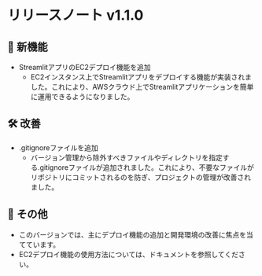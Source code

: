 # リリースノート v1.1.0

## 🚀 新機能
- StreamlitアプリのEC2デプロイ機能を追加
  - EC2インスタンス上でStreamlitアプリをデプロイする機能が実装されました。これにより、AWSクラウド上でStreamlitアプリケーションを簡単に運用できるようになりました。

## 🛠 改善
- .gitignoreファイルを追加
  - バージョン管理から除外すべきファイルやディレクトリを指定する.gitignoreファイルが追加されました。これにより、不要なファイルがリポジトリにコミットされるのを防ぎ、プロジェクトの管理が改善されました。

## 📝 その他
- このバージョンでは、主にデプロイ機能の追加と開発環境の改善に焦点を当てています。
- EC2デプロイ機能の使用方法については、ドキュメントを参照してください。
